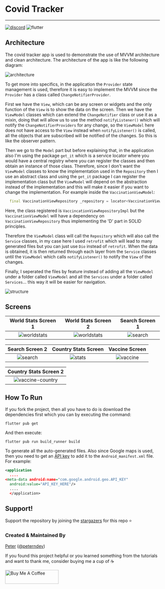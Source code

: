 # Covid Tracker
--------

[![discord](https://img.shields.io/badge/Discord-7289DA?style=for-the-badge&logo=discord&logoColor=white)](https://discord.gg/3t3steGXqN) ![flutter](https://img.shields.io/badge/Flutter-02569B?style=for-the-badge&logo=flutter&logoColor=white)

## Architecture

The covid tracker app is used to demonstrate the use of MVVM architecture and clean architecture. The architecture of the app is like the following diagram:

![architecture](images/architecture.png)

To get more into specifics, in the application the `Provider` state management is used, therefore it is easy to implement the MVVM since the `Provider` has a class called `ChangeNotifierProvider`.

First we have the `View`, which can be any screen or widgets and the only function of the `View` is to show the data on the screen. Then we have the `ViewModel` classes which can extend the `ChangeNotifier` class or use it as a mixin, doing that will allow us to use the method `notifyListener()` which will notify the `ChangeNotifierProviders` for any change, so the `ViewModel` here does not have access to the `View` instead when `notifyListener()` is called, all the objects that are subscribed will be notified of the changes. So this is like the observer pattern.

Then we go to the `Model` part but before explaining that, in the application also I'm using the package `get_it` which is a service locator where you would have a central registry where you can register the classes and then obtain an instance of those class. Therefore, since I don't want the `ViewModel` classes to know the implementation used in the `Repository` then I use an abstract class and using the `get_it` package I can register the implementation class but the `ViewModel` will depend on the abstraction instead of the implementation and this will make it easier if you want to change the implementation. For example inside the `VaccinationViewModel`:

```dart
  final VaccinationViewRepository _repository = locator<VaccinationViewRepository>();
```

Here, the class registered is `VaccincationViewRepositoryImpl` but the `VaccinationViewModel` will have a dependency on `VaccinationViewRepository` thus implementing the 'D' part in SOLID principles.

Therefore the `ViewModel` class will call the `Repository` which will also call the `Service` classes, in my case here I used `retrofit` which will lead to many generated files but you can just use `Dio` instead of `retrofit`. When the data is obtained, it is then returned through each layer from the `Service` classes until the `ViewModel` which calls `notifyListener()` to notify the `View` of the changes.

Finally, I seperated the files by feature instead of adding all the `ViewModel` under a folder called `ViewModel` and all the `Services` under a folder called `Services`... this way it will be easier for navigation.

![structure](images/structure.png)


## Screens

World Stats Screen 1 | World Stats Screen 2 | Search Screen 1|
:------------:|:-----------:|:--------------:|
![worldstats](images/world-stats.png)|![worldstats](images/chart.png)|![search](images/search.png) |

| Search Screen 2 | Country Stats Screen | Vaccine Screen
:--------------:|:--------------:|:--------------:|
![search](images/search_country.png)|![stats](images/country_stats.png) | ![vaccine](images/map_vaccine.png)

Country Stats Screen 2|
:--------------:|
![vaccine-country](images/country_vaccine.png)|


## How To Run

If you fork the project, then all you have to do is download the dependencies first which you can by executing the command:

```
flutter pub get
```

And then execute:

```
flutter pub run build_runner build
```
To generate all the auto-generated files. 
Also since Google maps is used, then you need to get an [API key](https://developers.google.com/maps/documentation/javascript/get-api-key) to add it to the `Android_manifest.xml` file. For example:

```xml
<application
  ....
<meta-data android:name="com.google.android.geo.API_KEY"
  android:value="API_KEY_HERE"/>
  ....
  </application>
```

## Support!
Support the repository by joining the [stargazers](https://github.com/PeterHdd/covid_tracker/stargazers) for this repo ⭐

### Created & Maintained By

[Peter](https://github.com/peterhdd) ([@peterndev](https://www.twitter.com/peterndev))

If you found this project helpful or you learned something from the tutorials and want to thank me, consider buying me a cup of :coffee:

<a href="https://www.buymeacoffee.com/peterhaddad" target="_blank"><img src="https://cdn.buymeacoffee.com/buttons/v2/default-red.png" alt="Buy Me A Coffee" height= "45px" width="174px"></a>
